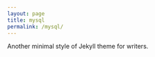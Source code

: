 ```yaml
---
layout: page
title: mysql
permalink: /mysql/
---
```


Another minimal style of Jekyll theme for writers.
